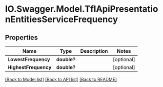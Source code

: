 # IO.Swagger.Model.TflApiPresentationEntitiesServiceFrequency
## Properties

Name | Type | Description | Notes
------------ | ------------- | ------------- | -------------
**LowestFrequency** | **double?** |  | [optional] 
**HighestFrequency** | **double?** |  | [optional] 

[[Back to Model list]](../README.md#documentation-for-models) [[Back to API list]](../README.md#documentation-for-api-endpoints) [[Back to README]](../README.md)

